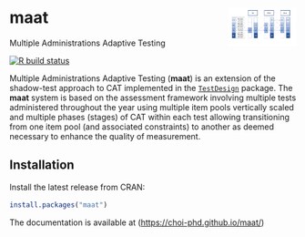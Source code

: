 
# maat <img src="man/figures/maat_Fig.png" align="right" width="120px"/>

Multiple Administrations Adaptive Testing

<!-- badges: start -->

[![R build
status](https://github.com/choi-phd/maat/workflows/build/badge.svg)](https://github.com/choi-phd/maat/actions)
<!-- badges: end -->

Multiple Administrations Adaptive Testing (**maat**) is an extension of
the shadow-test approach to CAT implemented in the
[`TestDesign`](https://github.com/choi-phd/TestDesign) package. The
**maat** system is based on the assessment framework involving multiple
tests administered throughout the year using multiple item pools
vertically scaled and multiple phases (stages) of CAT within each test
allowing transitioning from one item pool (and associated constraints)
to another as deemed necessary to enhance the quality of measurement.

## Installation

Install the latest release from CRAN:

``` r
install.packages("maat")
```

The documentation is available at (<https://choi-phd.github.io/maat/>)
